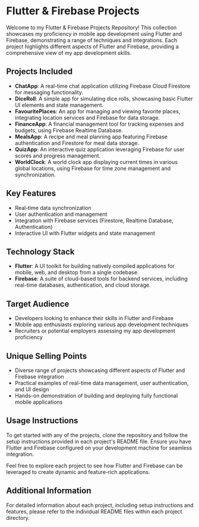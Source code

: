 # Flutter & Firebase Projects

Welcome to my Flutter & Firebase Projects Repository! This collection showcases my proficiency in mobile app development using Flutter and Firebase, demonstrating a range of techniques and integrations. Each project highlights different aspects of Flutter and Firebase, providing a comprehensive view of my app development skills.

## Projects Included

- **ChatApp**: A real-time chat application utilizing Firebase Cloud Firestore for messaging functionality.
- **DiceRoll**: A simple app for simulating dice rolls, showcasing basic Flutter UI elements and state management.
- **FavouritePlaces**: An app for managing and viewing favorite places, integrating location services and Firebase for data storage.
- **FinanceApp**: A financial management tool for tracking expenses and budgets, using Firebase Realtime Database.
- **MealsApp**: A recipe and meal planning app featuring Firebase authentication and Firestore for meal data storage.
- **QuizApp**: An interactive quiz application leveraging Firebase for user scores and progress management.
- **WorldClock**: A world clock app displaying current times in various global locations, using Firebase for time zone management and synchronization.

## Key Features

- Real-time data synchronization
- User authentication and management
- Integration with Firebase services (Firestore, Realtime Database, Authentication)
- Interactive UI with Flutter widgets and state management

## Technology Stack

- **Flutter**: A UI toolkit for building natively compiled applications for mobile, web, and desktop from a single codebase.
- **Firebase**: A suite of cloud-based tools for backend services, including real-time databases, authentication, and cloud storage.

## Target Audience

- Developers looking to enhance their skills in Flutter and Firebase
- Mobile app enthusiasts exploring various app development techniques
- Recruiters or potential employers assessing my app development proficiency

## Unique Selling Points

- Diverse range of projects showcasing different aspects of Flutter and Firebase integration
- Practical examples of real-time data management, user authentication, and UI design
- Hands-on demonstration of building and deploying fully functional mobile applications

## Usage Instructions

To get started with any of the projects, clone the repository and follow the setup instructions provided in each project's README file. Ensure you have Flutter and Firebase configured on your development machine for seamless integration.

Feel free to explore each project to see how Flutter and Firebase can be leveraged to create dynamic and feature-rich applications.

## Additional Information

For detailed information about each project, including setup instructions and features, please refer to the individual README files within each project directory.

